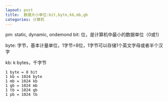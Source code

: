 ```yaml
---
layout: post
title:  数据大小单位:bit,byte,kb,mb,gb
categories: 计算机
---
```

pm: static, dynamic, ondemond
bit: 位，是计算机中最小的数据单位（0或1）

byte: 字节，基本计量单位，1字节=8位，1字节可以存储1个英文字母或者半个汉字

kb: k bytes，千字节

```
1 byte = 8 bit
1 kb = 1024 byte
1 mb = 1024 kb
1 gb = 1024 mb
1 tb = 1024 gb
1 pb = 1024 tb
```
